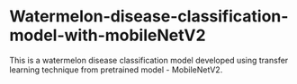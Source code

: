 # Watermelon-disease-classification-model-with-mobileNetV2
This is a watermelon disease classification model developed using transfer learning technique from pretrained model - MobileNetV2. 
